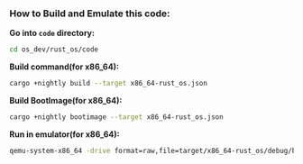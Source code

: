 ### How to Build and Emulate this code:
**Go into `code` directory:**
```bash
cd os_dev/rust_os/code
```
**Build command(for x86_64):**
```bash
cargo +nightly build --target x86_64-rust_os.json
```
**Build BootImage(for x86_64):**
```bash
cargo +nightly bootimage --target x86_64-rust_os.json
```
**Run in emulator(for x86_64):**
```bash
qemu-system-x86_64 -drive format=raw,file=target/x86_64-rust_os/debug/bootimage-rust_os.bin
```
